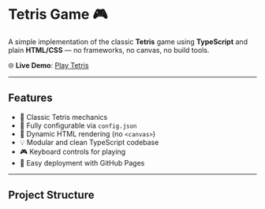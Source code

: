 # Tetris Game 🎮

A simple implementation of the classic **Tetris** game using **TypeScript** and plain **HTML/CSS** — no frameworks, no canvas, no build tools.

🌐 **Live Demo**: [Play Tetris](https://your-username.github.io/your-repo-name/)

---

## Features

- 🧱 Classic Tetris mechanics
- 🔧 Fully configurable via `config.json`
- 🧩 Dynamic HTML rendering (no `<canvas>`)
- 💡 Modular and clean TypeScript codebase
- 🎮 Keyboard controls for playing
- 🚀 Easy deployment with GitHub Pages

---

## Project Structure

